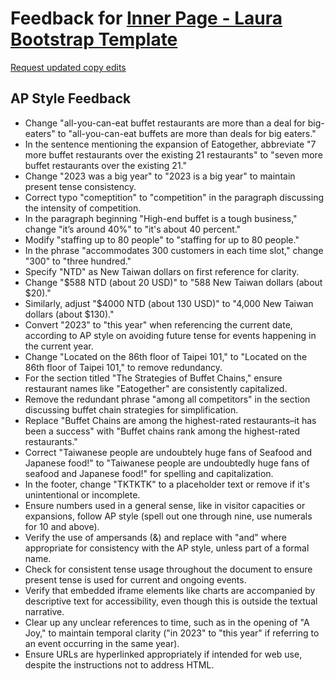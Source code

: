 # Feedback for [Inner Page - Laura Bootstrap Template](https://charlenelin0824.github.io/Updated-Portfolio/fancybuffet-page.html)

[Request updated copy edits](https://github.com/jsoma/data-studio-projects-2024/issues/new/choose)

## AP Style Feedback

- Change "all-you-can-eat buffet restaurants are more than a deal for big-eaters" to "all-you-can-eat buffets are more than deals for big eaters."
- In the sentence mentioning the expansion of Eatogether, abbreviate "7 more buffet restaurants over the existing 21 restaurants" to "seven more buffet restaurants over the existing 21."
- Change "2023 was a big year" to "2023 is a big year" to maintain present tense consistency.
- Correct typo "comeptition" to "competition" in the paragraph discussing the intensity of competition.
- In the paragraph beginning "High-end buffet is a tough business," change "it’s around 40%" to "it's about 40 percent."
- Modify "staffing up to 80 people" to "staffing for up to 80 people."
- In the phrase "accommodates 300 customers in each time slot," change "300" to "three hundred."
- Specify "NTD" as New Taiwan dollars on first reference for clarity.
- Change "$588 NTD (about 20 USD)" to "588 New Taiwan dollars (about $20)."
- Similarly, adjust "$4000 NTD (about 130 USD)" to "4,000 New Taiwan dollars (about $130)."
- Convert "2023" to "this year" when referencing the current date, according to AP style on avoiding future tense for events happening in the current year.
- Change "Located on the 86th floor of Taipei 101," to "Located on the 86th floor of Taipei 101," to remove redundancy.
- For the section titled "The Strategies of Buffet Chains," ensure restaurant names like "Eatogether" are consistently capitalized.
- Remove the redundant phrase "among all competitors" in the section discussing buffet chain strategies for simplification.
- Replace "Buffet Chains are among the highest-rated restaurants–it has been a success" with "Buffet chains rank among the highest-rated restaurants."
- Correct "Taiwanese people are undoubtely huge fans of Seafood and Japanese food!" to "Taiwanese people are undoubtedly huge fans of seafood and Japanese food!" for spelling and capitalization.
- In the footer, change "TKTKTK" to a placeholder text or remove if it's unintentional or incomplete.
- Ensure numbers used in a general sense, like in visitor capacities or expansions, follow AP style (spell out one through nine, use numerals for 10 and above).
- Verify the use of ampersands (&) and replace with "and" where appropriate for consistency with the AP style, unless part of a formal name.
- Check for consistent tense usage throughout the document to ensure present tense is used for current and ongoing events.
- Verify that embedded iframe elements like charts are accompanied by descriptive text for accessibility, even though this is outside the textual narrative.
- Clear up any unclear references to time, such as in the opening of "A Joy," to maintain temporal clarity ("in 2023" to "this year" if referring to an event occurring in the same year).
- Ensure URLs are hyperlinked appropriately if intended for web use, despite the instructions not to address HTML.